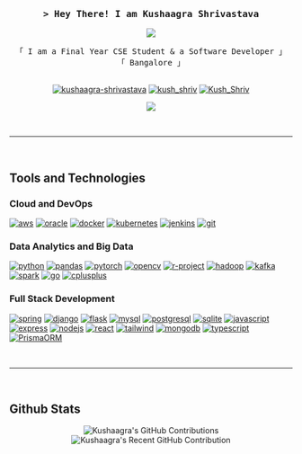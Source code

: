 <h3 align="center">
        <samp>> Hey There! I am
                <b><a target="_blank">Kushaagra Shrivastava</a></b>
        </samp>
</h3>

<p align="center">
  <a href="https://github.com/KushShriv"><img src="https://readme-typing-svg.herokuapp.com/?lines=Big%20Data;Full%20Stack;Cloud%20And%20Database;Always%20learning&center=true&width=380&height=45"></a>
</p>

<p align="center"> 
  <samp>
    「 I am a Final Year CSE Student & a Software Developer 」
    <br>  
    「 Bangalore 」
    <br>
    <br>
  </samp>
</p>

<p align="center">
  <a href="https://www.linkedin.com/in/kushaagra-shrivastava/" target="_blank"><img src="https://img.shields.io/badge/LinkedIn-0A66C2.svg?style=for-the-badge&logo=LinkedIn&logoColor=white" alt="kushaagra-shrivastava"/></a>
  <a href="https://www.instagram.com/kush_shriv/" target="_blank"><img src="https://img.shields.io/badge/X-000000.svg?style=for-the-badge&logo=X&logoColor=white" alt="kush_shriv" /></a>
  <a href="https://x.com/Kush_Shriv" target="_blank"><img src="https://img.shields.io/badge/Instagram-E4405F.svg?style=for-the-badge&logo=Instagram&logoColor=white" alt="Kush_Shriv" /></a>
</p>
<p align="center">
  <a href="https://kushshriv.github.io"><img src='https://img.shields.io/badge/Portfolio%20Website-GitHub%20Pages-222222?style=for-the-badge&logo=githubpages&logoColor=white&labelColor=222222'></a>
</p>
<br />
<hr />
<br />

## Tools and Technologies

### Cloud and DevOps

<a href="https://aws.amazon.com" target="_blank" rel="noreferrer"><img src="https://img.shields.io/badge/Amazon%20Web%20Services-232F3E.svg?style=for-the-badge&logo=Amazon-Web-Services&logoColor=white" alt="aws"/></a>
<a href="https://www.oracle.com/" target="_blank" rel="noreferrer"><img src="https://img.shields.io/badge/Oracle-F80000.svg?style=for-the-badge&logo=Oracle&logoColor=white" alt="oracle"/></a>
<a href="https://www.docker.com/" target="_blank" rel="noreferrer"><img src="https://img.shields.io/badge/Docker-2496ED.svg?style=for-the-badge&logo=Docker&logoColor=white" alt="docker"/></a>
<a href="https://kubernetes.io" target="_blank" rel="noreferrer"><img src="https://img.shields.io/badge/Kubernetes-326CE5.svg?style=for-the-badge&logo=Kubernetes&logoColor=white" alt="kubernetes"/></a>
<a href="https://www.jenkins.io" target="_blank" rel="noreferrer"><img src="https://img.shields.io/badge/Jenkins-D24939.svg?style=for-the-badge&logo=Jenkins&logoColor=white" alt="jenkins"/></a>
<a href="https://git-scm.com/" target="_blank" rel="noreferrer"><img src="https://img.shields.io/badge/Git-F05032.svg?style=for-the-badge&logo=Git&logoColor=white" alt="git"/></a>

### Data Analytics and Big Data

<a href="https://www.python.org" target="_blank" rel="noreferrer"><img src="https://img.shields.io/badge/Python-3776AB.svg?style=for-the-badge&logo=Python&logoColor=white" alt="python"/></a>
<a href="https://pandas.pydata.org/" target="_blank" rel="noreferrer"><img src="https://img.shields.io/badge/pandas-150458.svg?style=for-the-badge&logo=pandas&logoColor=white" alt="pandas"/></a>
<a href="https://pytorch.org/" target="_blank" rel="noreferrer"><img src="https://img.shields.io/badge/PyTorch-EE4C2C.svg?style=for-the-badge&logo=PyTorch&logoColor=white" alt="pytorch"/></a>
<a href="https://opencv.org/" target="_blank" rel="noreferrer"><img src="https://img.shields.io/badge/OpenCV-5C3EE8.svg?style=for-the-badge&logo=OpenCV&logoColor=white" alt="opencv"/></a>
<a href="https://www.r-project.org/" target="_blank" rel="noreferrer"><img src="https://img.shields.io/badge/R-276DC3.svg?style=for-the-badge&logo=R&logoColor=white" alt="r-project"/></a>
<a href="https://hadoop.apache.org/" target="_blank" rel="noreferrer"><img src="https://img.shields.io/badge/Apache%20Hadoop-66CCFF.svg?style=for-the-badge&logo=Apache-Hadoop&logoColor=black" alt="hadoop"/></a>
<a href="https://kafka.apache.org/" target="_blank" rel="noreferrer"><img src="https://img.shields.io/badge/Apache%20Kafka-231F20.svg?style=for-the-badge&logo=Apache-Kafka&logoColor=white" alt="kafka"/></a>
<a href="https://spark.apache.org/" target="_blank" rel="noreferrer"><img src="https://img.shields.io/badge/Apache%20Spark-E25A1C.svg?style=for-the-badge&logo=Apache-Spark&logoColor=white" alt="spark"/></a>
<a href="https://golang.org" target="_blank" rel="noreferrer"><img src="https://img.shields.io/badge/Go-00ADD8.svg?style=for-the-badge&logo=Go&logoColor=white" alt="go"/></a>
<a href="https://www.w3schools.com/cpp/" target="_blank" rel="noreferrer"><img src="https://img.shields.io/badge/C++-00599C.svg?style=for-the-badge&logo=C++&logoColor=white" alt="cplusplus"/></a>

### Full Stack Development

<a href="https://spring.io/" target="_blank" rel="noreferrer"><img src="https://img.shields.io/badge/Spring%20Boot-6DB33F.svg?style=for-the-badge&logo=Spring-Boot&logoColor=white" alt="spring"/></a>
<a href="https://www.djangoproject.com/" target="_blank" rel="noreferrer"><img src="https://img.shields.io/badge/Django-092E20.svg?style=for-the-badge&logo=Django&logoColor=white" alt="django"/></a>
<a href="https://flask.palletsprojects.com/" target="_blank" rel="noreferrer"><img src="https://img.shields.io/badge/Flask-000000.svg?style=for-the-badge&logo=Flask&logoColor=white" alt="flask"/></a>
<a href="https://www.mysql.com/" target="_blank" rel="noreferrer"><img src="https://img.shields.io/badge/MySQL-4479A1.svg?style=for-the-badge&logo=MySQL&logoColor=white" alt="mysql"/></a>
<a href="https://www.postgresql.org" target="_blank" rel="noreferrer"><img src="https://img.shields.io/badge/PostgreSQL-4169E1.svg?style=for-the-badge&logo=PostgreSQL&logoColor=white" alt="postgresql"/></a>
<a href="https://www.sqlite.org/" target="_blank" rel="noreferrer"><img src="https://img.shields.io/badge/SQLite-003B57.svg?style=for-the-badge&logo=SQLite&logoColor=white" alt="sqlite"/></a>
<a href="https://developer.mozilla.org/en-US/docs/Web/JavaScript" target="_blank" rel="noreferrer"><img src="https://img.shields.io/badge/JavaScript-F7DF1E.svg?style=for-the-badge&logo=JavaScript&logoColor=black" alt="javascript"/></a> 
<a href="https://expressjs.com" target="_blank" rel="noreferrer"><img src="https://img.shields.io/badge/Express-000000.svg?style=for-the-badge&logo=Express&logoColor=white" alt="express"/></a>
<a href="https://nodejs.org" target="_blank" rel="noreferrer"><img src="https://img.shields.io/badge/Node.js-5FA04E.svg?style=for-the-badge&logo=nodedotjs&logoColor=white" alt="nodejs"/></a>
<a href="https://reactjs.org/" target="_blank" rel="noreferrer"><img src="https://img.shields.io/badge/React-61DAFB.svg?style=for-the-badge&logo=React&logoColor=black" alt="react"/></a>
<a href="https://tailwindcss.com/" target="_blank" rel="noreferrer"><img src="https://img.shields.io/badge/Tailwind%20CSS-06B6D4.svg?style=for-the-badge&logo=Tailwind-CSS&logoColor=white" alt="tailwind"/></a>
<a href="https://www.mongodb.com/" target="_blank" rel="noreferrer"><img src="https://img.shields.io/badge/MongoDB-47A248.svg?style=for-the-badge&logo=MongoDB&logoColor=white" alt="mongodb"/></a>
<a href="https://www.typescriptlang.org/" target="_blank" rel="noreferrer"><img src="https://img.shields.io/badge/TypeScript-3178C6.svg?style=for-the-badge&logo=TypeScript&logoColor=white" alt="typescript"/></a>
<a href="https://www.prisma.io/" target="_blank" rel="noreferrer"><img src="https://img.shields.io/badge/Prisma-2D3748.svg?style=for-the-badge&logo=Prisma&logoColor=white" alt="PrismaORM"/></a>

<br/>
<hr/>
<br/>

## Github Stats

<p align="center">
  <img src="https://github-readme-streak-stats.herokuapp.com?user=KushShriv&theme=tokyonight&starting_year=2021&hide_longest_streak=true&hide_current_streak=true&card_width=195&hide_border=true" alt="Kushaagra's GitHub Contributions"/>
  <img src="http://github-profile-summary-cards.vercel.app/api/cards/profile-details?username=KushShriv&theme=tokyonight" alt="Kushaagra's Recent GitHub Contribution"/>
</p>
